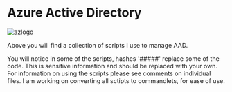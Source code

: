 # Azure Active Directory
![azlogo](https://github.com/NoodleStorm/AAD/assets/35268084/a4178800-2d87-463b-9316-a0039c121e09)

Above you will find a collection of scripts I use to manage AAD.

You will notice in some of the scripts, hashes '#####' replace some of the code. This is sensitive information and should be replaced with your own. For information on using the scripts please see comments on individual files.
I am working on converting all sctipts to commandlets, for ease of use.
